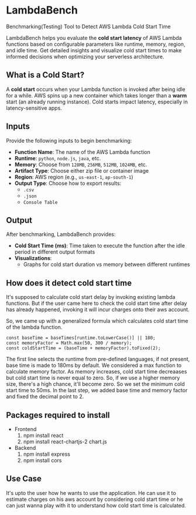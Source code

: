 # LambdaBench
Benchmarking(Testing) Tool to Detect AWS Lambda Cold Start Time

LambdaBench helps you evaluate the **cold start latency** of AWS Lambda functions based on configurable parameters like runtime, memory, region, and idle time. Get detailed insights and visualize cold start times to make informed decisions when optimizing your serverless architecture.



## What is a Cold Start?

A **cold start** occurs when your Lambda function is invoked after being idle for a while. AWS spins up a new container which takes longer than a **warm** start (an already running instance). Cold starts impact latency, especially in latency-sensitive apps.



## Inputs

Provide the following inputs to begin benchmarking:

- **Function Name**: The name of the AWS Lambda function
- **Runtime**: `python`, `node.js`, `java`, etc.
- **Memory**: Choose from `128MB`, `256MB`, `512MB`, `1024MB`, etc.
- **Artifact Type**: Choose either zip file or container image
- **Region**: AWS region (e.g., `us-east-1`, `ap-south-1`)
- **Output Type**: Choose how to export results:  
  - `.csv`  
  - `.json`  
  - `Console Table`


## Output

After benchmarking, LambdaBench provides:

- **Cold Start Time (ms)**: Time taken to execute the function after the idle period in different output formats
- **Visualizations**:
  - Graphs for cold start duration vs memory between different runtimes

## How does it detect cold start time
It's supposed to calculate cold start delay by invoking existing lambda functions. But if the user came here to check the cold start time after delay has already happened, invoking it will incur charges onto their aws account.

So, we came up with a generalized formula which calculates cold start time of the lambda function.

```
const baseTime = baseTimes[runtime.toLowerCase()] || 180;
const memoryFactor = Math.max(50, 300 / memory);
const coldStartTime = (baseTime + memoryFactor).toFixed(2);
```

The first line selects the runtime from pre-defined languages, if not present, base time is made to 180ms by default. We considered a max function to calculate memory factor. As memory increases, cold start time decreaases but cold start time is never equal to zero. So, if we use a higher memory size, there's a high chance, it'll become zero. So we set the minimum cold start time to 50ms. In the last step, we added base time and memory factor and fixed the decimal point to 2.

## Packages required to install
- Frontend
  1. npm install react
  2. npm install react-chartjs-2 chart.js
- Backend
  1. npm install express
  2. npm install cors

## Use Case
It's upto the user how he wants to use the application. He can use it to estimate charges on his aws account by considering cold start time or he can just wanna play with it to understand how cold start time is calculated.